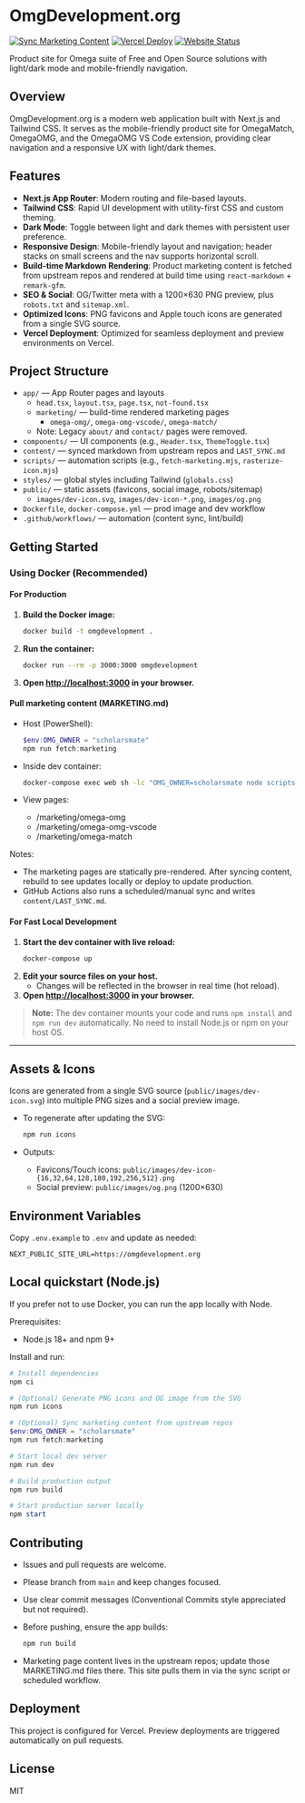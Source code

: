 # OmgDevelopment.org

[![Sync Marketing Content](https://github.com/scholarsmate/omgdevelopment.org/actions/workflows/sync-marketing.yml/badge.svg)](https://github.com/scholarsmate/omgdevelopment.org/actions/workflows/sync-marketing.yml)
[![Vercel Deploy](https://img.shields.io/github/deployments/scholarsmate/omgdevelopment.org/Production?label=vercel&logo=vercel&logoColor=white)](https://github.com/scholarsmate/omgdevelopment.org/deployments)
[![Website Status](https://img.shields.io/website?url=https%3A%2F%2Fomgdevelopment.org&label=omgdevelopment.org&logo=vercel&logoColor=white)](https://omgdevelopment.org)

Product site for Omega suite of Free and Open Source solutions with light/dark mode and mobile-friendly navigation.

## Overview
OmgDevelopment.org is a modern web application built with Next.js and Tailwind CSS. It serves as the mobile-friendly product site for OmegaMatch, OmegaOMG, and the OmegaOMG VS Code extension, providing clear navigation and a responsive UX with light/dark themes.

## Features
- **Next.js App Router**: Modern routing and file-based layouts.
- **Tailwind CSS**: Rapid UI development with utility-first CSS and custom theming.
- **Dark Mode**: Toggle between light and dark themes with persistent user preference.
- **Responsive Design**: Mobile-friendly layout and navigation; header stacks on small screens and the nav supports horizontal scroll.
- **Build-time Markdown Rendering**: Product marketing content is fetched from upstream repos and rendered at build time using `react-markdown` + `remark-gfm`.
- **SEO & Social**: OG/Twitter meta with a 1200×630 PNG preview, plus `robots.txt` and `sitemap.xml`.
- **Optimized Icons**: PNG favicons and Apple touch icons are generated from a single SVG source.
- **Vercel Deployment**: Optimized for seamless deployment and preview environments on Vercel.

## Project Structure
- `app/` — App Router pages and layouts
   - `head.tsx`, `layout.tsx`, `page.tsx`, `not-found.tsx`
   - `marketing/` — build-time rendered marketing pages
      - `omega-omg/`, `omega-omg-vscode/`, `omega-match/`
   - Note: Legacy `about/` and `contact/` pages were removed.
- `components/` — UI components (e.g., `Header.tsx`, `ThemeToggle.tsx`)
- `content/` — synced markdown from upstream repos and `LAST_SYNC.md`
- `scripts/` — automation scripts (e.g., `fetch-marketing.mjs`, `rasterize-icon.mjs`)
- `styles/` — global styles including Tailwind (`globals.css`)
- `public/` — static assets (favicons, social image, robots/sitemap)
   - `images/dev-icon.svg`, `images/dev-icon-*.png`, `images/og.png`
- `Dockerfile`, `docker-compose.yml` — prod image and dev workflow
- `.github/workflows/` — automation (content sync, lint/build)

## Getting Started

### Using Docker (Recommended)

#### For Production
1. **Build the Docker image:**
   ```sh
   docker build -t omgdevelopment .
   ```
2. **Run the container:**
   ```sh
   docker run --rm -p 3000:3000 omgdevelopment
   ```
3. **Open [http://localhost:3000](http://localhost:3000) in your browser.**

#### Pull marketing content (MARKETING.md)
- Host (PowerShell):
   ```powershell
   $env:OMG_OWNER = "scholarsmate"
   npm run fetch:marketing
   ```
- Inside dev container:
   ```sh
   docker-compose exec web sh -lc "OMG_OWNER=scholarsmate node scripts/fetch-marketing.mjs"
   ```

- View pages:
   - /marketing/omega-omg
   - /marketing/omega-omg-vscode
   - /marketing/omega-match

Notes:
- The marketing pages are statically pre-rendered. After syncing content, rebuild to see updates locally or deploy to update production.
- GitHub Actions also runs a scheduled/manual sync and writes `content/LAST_SYNC.md`.

#### For Fast Local Development
1. **Start the dev container with live reload:**
   ```sh
   docker-compose up
   ```
2. **Edit your source files on your host.**
   - Changes will be reflected in the browser in real time (hot reload).
3. **Open [http://localhost:3000](http://localhost:3000) in your browser.**

> **Note:** The dev container mounts your code and runs `npm install` and `npm run dev` automatically. No need to install Node.js or npm on your host OS.

---


## Assets & Icons
Icons are generated from a single SVG source (`public/images/dev-icon.svg`) into multiple PNG sizes and a social preview image.

- To regenerate after updating the SVG:

   ```powershell
   npm run icons
   ```

- Outputs:
   - Favicons/Touch icons: `public/images/dev-icon-{16,32,64,128,180,192,256,512}.png`
   - Social preview: `public/images/og.png` (1200×630)


## Environment Variables
Copy `.env.example` to `.env` and update as needed:
```
NEXT_PUBLIC_SITE_URL=https://omgdevelopment.org
```

   ## Local quickstart (Node.js)
   If you prefer not to use Docker, you can run the app locally with Node.

   Prerequisites:
   - Node.js 18+ and npm 9+

   Install and run:

   ```powershell
   # Install dependencies
   npm ci

   # (Optional) Generate PNG icons and OG image from the SVG
   npm run icons

   # (Optional) Sync marketing content from upstream repos
   $env:OMG_OWNER = "scholarsmate"
   npm run fetch:marketing

   # Start local dev server
   npm run dev

   # Build production output
   npm run build

   # Start production server locally
   npm start
   ```

   ## Contributing
   - Issues and pull requests are welcome.
   - Please branch from `main` and keep changes focused.
   - Use clear commit messages (Conventional Commits style appreciated but not required).
   - Before pushing, ensure the app builds:

      ```powershell
      npm run build
      ```

   - Marketing page content lives in the upstream repos; update those MARKETING.md files there. This site pulls them in via the sync script or scheduled workflow.

## Deployment
This project is configured for Vercel. Preview deployments are triggered automatically on pull requests.

## License
MIT
